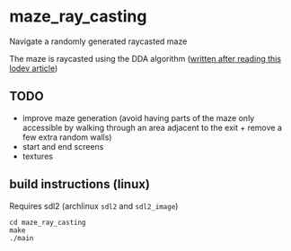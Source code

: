 # maze_ray_casting

Navigate a randomly generated raycasted maze

The maze is raycasted using the DDA algorithm ([written after reading this lodev article](https://lodev.org/cgtutor/raycasting.html))

## TODO

- improve maze generation (avoid having parts of the maze only accessible by walking through an area adjacent to the exit + remove a few extra random walls)
- start and end screens
- textures

## build instructions (linux)

Requires sdl2 (archlinux `sdl2` and `sdl2_image`)

```
cd maze_ray_casting
make
./main
```
